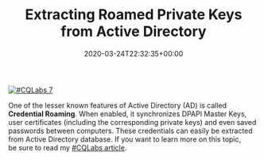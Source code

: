 ﻿---
ref: 9685
title: 'Extracting Roamed Private Keys from&nbsp;Active Directory'
date: '2020-03-24T22:32:35+00:00'
layout: post
lang: en
image: https://4f2bcn3u2m2u2z7ghc17a5jm-wpengine.netdna-ssl.com/wp-content/uploads/2020/03/cq_labs_7_ver4-780x370.png
permalink: /en/extracting-roamed-private-keys-active-directory/
---

[![#CQLabs 7](https://4f2bcn3u2m2u2z7ghc17a5jm-wpengine.netdna-ssl.com/wp-content/uploads/2020/03/cq_labs_7_ver4-780x370.png)](https://cqureacademy.com/blog/extracting-roamed-private-keys)

One of&nbsp;the&nbsp;lesser known features of&nbsp;Active Directory (AD) is&nbsp;called **Credential Roaming**. When&nbsp;enabled, it&nbsp;synchronizes DPAPI Master Keys, user certificates (including the&nbsp;corresponding private keys) and&nbsp;even&nbsp;saved passwords between computers. These credentials can easily be&nbsp;extracted from&nbsp;Active Directory database. If&nbsp;you want to&nbsp;learn more on this&nbsp;topic, be&nbsp;sure to&nbsp;read my [\#CQLabs article](https://cqureacademy.com/blog/extracting-roamed-private-keys).
